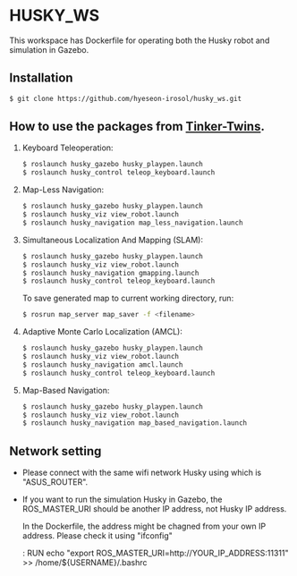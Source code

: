# HUSKY_WS 

This workspace has Dockerfile for operating both the Husky robot and simulation in Gazebo.

## Installation

```bash
$ git clone https://github.com/hyeseon-irosol/husky_ws.git
```

## How to use the packages from [Tinker-Twins](https://github.com/Tinker-Twins/Husky).

1. Keyboard Teleoperation:
    ```bash
    $ roslaunch husky_gazebo husky_playpen.launch
    $ roslaunch husky_control teleop_keyboard.launch
    ```

2. Map-Less Navigation:
    ```bash
    $ roslaunch husky_gazebo husky_playpen.launch
    $ roslaunch husky_viz view_robot.launch
    $ roslaunch husky_navigation map_less_navigation.launch
    ```

3. Simultaneous Localization And Mapping (SLAM):
    ```bash
    $ roslaunch husky_gazebo husky_playpen.launch
    $ roslaunch husky_viz view_robot.launch
    $ roslaunch husky_navigation gmapping.launch
    $ roslaunch husky_control teleop_keyboard.launch
    ```
    To save generated map to current working directory, run:
    ```bash
    $ rosrun map_server map_saver -f <filename>
    ```

4. Adaptive Monte Carlo Localization (AMCL):
    ```bash
    $ roslaunch husky_gazebo husky_playpen.launch
    $ roslaunch husky_viz view_robot.launch
    $ roslaunch husky_navigation amcl.launch
    $ roslaunch husky_control teleop_keyboard.launch
    ```

5. Map-Based Navigation:
    ```bash
    $ roslaunch husky_gazebo husky_playpen.launch
    $ roslaunch husky_viz view_robot.launch
    $ roslaunch husky_navigation map_based_navigation.launch
    ```

## Network setting

* Please connect with the same wifi network Husky using which is "ASUS_ROUTER".

* If you want to run the simulation Husky in Gazebo, the ROS_MASTER_URI should be another IP address, not Husky IP address.

  In the Dockerfile, the address might be chagned from your own IP address. Please check it using "ifconfig"

  : RUN echo "export ROS_MASTER_URI=http://YOUR_IP_ADDRESS:11311" >> /home/${USERNAME}/.bashrc
